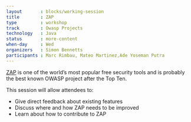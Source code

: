 ```yaml
---
layout       : blocks/working-session
title        : ZAP
type         : workshop
track        : Owasp Projects
technology   : Java
status       : more-content
when-day     : Wed
organizers   : Simon Bennetts
participants : Marc Rimbau, Mateo Martinez,Ade Yoseman Putra
---
```


[ZAP](https://www.owasp.org/index.php/OWASP_Zed_Attack_Proxy_Project) is one of the world’s most popular free security tools and is probably the best known OWASP project after the Top Ten.

This session will allow attendees to:
* Give direct feedback about existing features
* Discuss where and how ZAP needs to be improved
* Learn about how to contribute to ZAP
